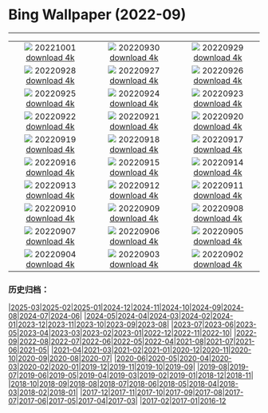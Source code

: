 # Bing Wallpaper (2022-09)
**************
| | | |
| :----: | :----: | :----: |
| ![](https://www.bing.com/th?id=OHR.EubalaenaAustralis_EN-CA4314073688_1920x1080.jpg) 20221001 [download 4k](https://www.bing.com/th?id=OHR.EubalaenaAustralis_EN-CA4314073688_UHD.jpg) | ![](https://www.bing.com/th?id=OHR.InfiniD_EN-CA2305883701_1920x1080.jpg) 20220930 [download 4k](https://www.bing.com/th?id=OHR.InfiniD_EN-CA2305883701_UHD.jpg) | ![](https://www.bing.com/th?id=OHR.MapleDrops_EN-CA3949762324_1920x1080.jpg) 20220929 [download 4k](https://www.bing.com/th?id=OHR.MapleDrops_EN-CA3949762324_UHD.jpg) |
| ![](https://www.bing.com/th?id=OHR.YellowstoneUGB_EN-CA1968771874_1920x1080.jpg) 20220928 [download 4k](https://www.bing.com/th?id=OHR.YellowstoneUGB_EN-CA1968771874_UHD.jpg) | ![](https://www.bing.com/th?id=OHR.SusitnaRiver_EN-CA1792752214_1920x1080.jpg) 20220927 [download 4k](https://www.bing.com/th?id=OHR.SusitnaRiver_EN-CA1792752214_UHD.jpg) | ![](https://www.bing.com/th?id=OHR.AmazonMangroves_EN-CA1667537803_1920x1080.jpg) 20220926 [download 4k](https://www.bing.com/th?id=OHR.AmazonMangroves_EN-CA1667537803_UHD.jpg) |
| ![](https://www.bing.com/th?id=OHR.DarkSkyAcadia_EN-CA7870219189_1920x1080.jpg) 20220925 [download 4k](https://www.bing.com/th?id=OHR.DarkSkyAcadia_EN-CA7870219189_UHD.jpg) | ![](https://www.bing.com/th?id=OHR.GoldenJellyfish_EN-CA1419746673_1920x1080.jpg) 20220924 [download 4k](https://www.bing.com/th?id=OHR.GoldenJellyfish_EN-CA1419746673_UHD.jpg) | ![](https://www.bing.com/th?id=OHR.LastDollarRoad_EN-CA8128930397_1920x1080.jpg) 20220923 [download 4k](https://www.bing.com/th?id=OHR.LastDollarRoad_EN-CA8128930397_UHD.jpg) |
| ![](https://www.bing.com/th?id=OHR.PWPeaceDoves_EN-CA8001451933_1920x1080.jpg) 20220922 [download 4k](https://www.bing.com/th?id=OHR.PWPeaceDoves_EN-CA8001451933_UHD.jpg) | ![](https://www.bing.com/th?id=OHR.SitkaOtters_EN-CA7888547243_1920x1080.jpg) 20220921 [download 4k](https://www.bing.com/th?id=OHR.SitkaOtters_EN-CA7888547243_UHD.jpg) | ![](https://www.bing.com/th?id=OHR.QueenFuneral_EN-CA7840965596_1920x1080.jpg) 20220920 [download 4k](https://www.bing.com/th?id=OHR.QueenFuneral_EN-CA7840965596_UHD.jpg) |
| ![](https://www.bing.com/th?id=OHR.ArashiyamaBamboo_EN-CA7656704553_1920x1080.jpg) 20220919 [download 4k](https://www.bing.com/th?id=OHR.ArashiyamaBamboo_EN-CA7656704553_UHD.jpg) | ![](https://www.bing.com/th?id=OHR.Wellenflug_EN-CA7193326818_1920x1080.jpg) 20220918 [download 4k](https://www.bing.com/th?id=OHR.Wellenflug_EN-CA7193326818_UHD.jpg) | ![](https://www.bing.com/th?id=OHR.PianePuma_EN-CA7075044714_1920x1080.jpg) 20220917 [download 4k](https://www.bing.com/th?id=OHR.PianePuma_EN-CA7075044714_UHD.jpg) |
| ![](https://www.bing.com/th?id=OHR.JohnstonWater_EN-CA1470869974_1920x1080.jpg) 20220916 [download 4k](https://www.bing.com/th?id=OHR.JohnstonWater_EN-CA1470869974_UHD.jpg) | ![](https://www.bing.com/th?id=OHR.MarbleCanyon_EN-CA6968224710_1920x1080.jpg) 20220915 [download 4k](https://www.bing.com/th?id=OHR.MarbleCanyon_EN-CA6968224710_UHD.jpg) | ![](https://www.bing.com/th?id=OHR.BHNMBelize_EN-CA8425581577_1920x1080.jpg) 20220914 [download 4k](https://www.bing.com/th?id=OHR.BHNMBelize_EN-CA8425581577_UHD.jpg) |
| ![](https://www.bing.com/th?id=OHR.Aracari_EN-CA6779439473_1920x1080.jpg) 20220913 [download 4k](https://www.bing.com/th?id=OHR.Aracari_EN-CA6779439473_UHD.jpg) | ![](https://www.bing.com/th?id=OHR.KeralaIndia_EN-CA6688620057_1920x1080.jpg) 20220912 [download 4k](https://www.bing.com/th?id=OHR.KeralaIndia_EN-CA6688620057_UHD.jpg) | ![](https://www.bing.com/th?id=OHR.KLMidAutumn_EN-CA6464499609_1920x1080.jpg) 20220911 [download 4k](https://www.bing.com/th?id=OHR.KLMidAutumn_EN-CA6464499609_UHD.jpg) |
| ![](https://www.bing.com/th?id=OHR.TorontoTIFF_EN-CA0219981942_1920x1080.jpg) 20220910 [download 4k](https://www.bing.com/th?id=OHR.TorontoTIFF_EN-CA0219981942_UHD.jpg) | ![](https://www.bing.com/th?id=OHR.CircumnavigationAnni_EN-CA4359179803_1920x1080.jpg) 20220909 [download 4k](https://www.bing.com/th?id=OHR.CircumnavigationAnni_EN-CA4359179803_UHD.jpg) | ![](https://www.bing.com/th?id=OHR.MuseudoAmanha_EN-CA4176504788_1920x1080.jpg) 20220908 [download 4k](https://www.bing.com/th?id=OHR.MuseudoAmanha_EN-CA4176504788_UHD.jpg) |
| ![](https://www.bing.com/th?id=OHR.EmeraldYoho_EN-CA7965872209_1920x1080.jpg) 20220907 [download 4k](https://www.bing.com/th?id=OHR.EmeraldYoho_EN-CA7965872209_UHD.jpg) | ![](https://www.bing.com/th?id=OHR.TaigaRoad_EN-CA4029603800_1920x1080.jpg) 20220906 [download 4k](https://www.bing.com/th?id=OHR.TaigaRoad_EN-CA4029603800_UHD.jpg) | ![](https://www.bing.com/th?id=OHR.ArambolBeach_EN-CA3806921357_1920x1080.jpg) 20220905 [download 4k](https://www.bing.com/th?id=OHR.ArambolBeach_EN-CA3806921357_UHD.jpg) |
| ![](https://www.bing.com/th?id=OHR.MalaysiaTwinTowers_EN-CA3706876408_1920x1080.jpg) 20220904 [download 4k](https://www.bing.com/th?id=OHR.MalaysiaTwinTowers_EN-CA3706876408_UHD.jpg) | ![](https://www.bing.com/th?id=OHR.SeitanLimania_EN-CA3607557677_1920x1080.jpg) 20220903 [download 4k](https://www.bing.com/th?id=OHR.SeitanLimania_EN-CA3607557677_UHD.jpg) | ![](https://www.bing.com/th?id=OHR.WildlifeCrossing_EN-CA3514714921_1920x1080.jpg) 20220902 [download 4k](https://www.bing.com/th?id=OHR.WildlifeCrossing_EN-CA3514714921_UHD.jpg) |

### 历史归档：

|[2025-03](bing/2025-03/2025-03.md)|[2025-02](bing/2025-02/2025-02.md)|[2025-01](bing/2025-01/2025-01.md)|[2024-12](bing/2024-12/2024-12.md)|[2024-11](bing/2024-11/2024-11.md)|[2024-10](bing/2024-10/2024-10.md)|[2024-09](bing/2024-09/2024-09.md)|[2024-08](bing/2024-08/2024-08.md)|[2024-07](bing/2024-07/2024-07.md)|[2024-06](bing/2024-06/2024-06.md)|
|[2024-05](bing/2024-05/2024-05.md)|[2024-04](bing/2024-04/2024-04.md)|[2024-03](bing/2024-03/2024-03.md)|[2024-02](bing/2024-02/2024-02.md)|[2024-01](bing/2024-01/2024-01.md)|[2023-12](bing/2023-12/2023-12.md)|[2023-11](bing/2023-11/2023-11.md)|[2023-10](bing/2023-10/2023-10.md)|[2023-09](bing/2023-09/2023-09.md)|[2023-08](bing/2023-08/2023-08.md)|
|[2023-07](bing/2023-07/2023-07.md)|[2023-06](bing/2023-06/2023-06.md)|[2023-05](bing/2023-05/2023-05.md)|[2023-04](bing/2023-04/2023-04.md)|[2023-03](bing/2023-03/2023-03.md)|[2023-02](bing/2023-02/2023-02.md)|[2023-01](bing/2023-01/2023-01.md)|[2022-12](bing/2022-12/2022-12.md)|[2022-11](bing/2022-11/2022-11.md)|[2022-10](bing/2022-10/2022-10.md)|
|[2022-09](bing/2022-09/2022-09.md)|[2022-08](bing/2022-08/2022-08.md)|[2022-07](bing/2022-07/2022-07.md)|[2022-06](bing/2022-06/2022-06.md)|[2022-05](bing/2022-05/2022-05.md)|[2022-04](bing/2022-04/2022-04.md)|[2021-08](bing/2021-08/2021-08.md)|[2021-07](bing/2021-07/2021-07.md)|[2021-06](bing/2021-06/2021-06.md)|[2021-05](bing/2021-05/2021-05.md)|
|[2021-04](bing/2021-04/2021-04.md)|[2021-03](bing/2021-03/2021-03.md)|[2021-02](bing/2021-02/2021-02.md)|[2021-01](bing/2021-01/2021-01.md)|[2020-12](bing/2020-12/2020-12.md)|[2020-11](bing/2020-11/2020-11.md)|[2020-10](bing/2020-10/2020-10.md)|[2020-09](bing/2020-09/2020-09.md)|[2020-08](bing/2020-08/2020-08.md)|[2020-07](bing/2020-07/2020-07.md)|
|[2020-06](bing/2020-06/2020-06.md)|[2020-05](bing/2020-05/2020-05.md)|[2020-04](bing/2020-04/2020-04.md)|[2020-03](bing/2020-03/2020-03.md)|[2020-02](bing/2020-02/2020-02.md)|[2020-01](bing/2020-01/2020-01.md)|[2019-12](bing/2019-12/2019-12.md)|[2019-11](bing/2019-11/2019-11.md)|[2019-10](bing/2019-10/2019-10.md)|[2019-09](bing/2019-09/2019-09.md)|
|[2019-08](bing/2019-08/2019-08.md)|[2019-07](bing/2019-07/2019-07.md)|[2019-06](bing/2019-06/2019-06.md)|[2019-05](bing/2019-05/2019-05.md)|[2019-04](bing/2019-04/2019-04.md)|[2019-03](bing/2019-03/2019-03.md)|[2019-02](bing/2019-02/2019-02.md)|[2019-01](bing/2019-01/2019-01.md)|[2018-12](bing/2018-12/2018-12.md)|[2018-11](bing/2018-11/2018-11.md)|
|[2018-10](bing/2018-10/2018-10.md)|[2018-09](bing/2018-09/2018-09.md)|[2018-08](bing/2018-08/2018-08.md)|[2018-07](bing/2018-07/2018-07.md)|[2018-06](bing/2018-06/2018-06.md)|[2018-05](bing/2018-05/2018-05.md)|[2018-04](bing/2018-04/2018-04.md)|[2018-03](bing/2018-03/2018-03.md)|[2018-02](bing/2018-02/2018-02.md)|[2018-01](bing/2018-01/2018-01.md)|
|[2017-12](bing/2017-12/2017-12.md)|[2017-11](bing/2017-11/2017-11.md)|[2017-10](bing/2017-10/2017-10.md)|[2017-09](bing/2017-09/2017-09.md)|[2017-08](bing/2017-08/2017-08.md)|[2017-07](bing/2017-07/2017-07.md)|[2017-06](bing/2017-06/2017-06.md)|[2017-05](bing/2017-05/2017-05.md)|[2017-04](bing/2017-04/2017-04.md)|[2017-03](bing/2017-03/2017-03.md)|
|[2017-02](bing/2017-02/2017-02.md)|[2017-01](bing/2017-01/2017-01.md)|[2016-12](bing/2016-12/2016-12.md)
